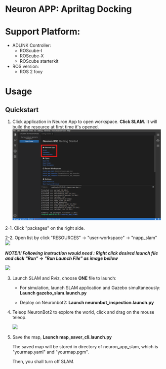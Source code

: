 # Neuron APP: Apriltag Docking

# Support Platform:

* ADLINK Controller:
  - ROScube-I
  - ROScube-X
  - ROScube starterkit
* ROS version:
  - ROS 2 foxy

# Usage

## Quickstart

1. Click application in Neuron App to open workspace. **Click SLAM.**  It will build the resource at first time it's opened.
     ![](readme_resource/open_app.png)
   
2-1. Click "packages" on the right side.

2-2. Open list by click "RESOURCES" -> "user-workspace" -> "napp_slam"
     ![](readme_resource/click_resourse_slam.png)
     

***NOTE!!! Following instruction would need : Right click desired launch file and click "Run" -> "Run Launch File" as image bellow***

   ![](readme_resource/launch_slam.png)
     
3. Launch SLAM and Rviz, choose **ONE**  file to launch: 
   
     * For simulation, launch SLAM application and Gazebo simultaneously: **Launch gazebo_slam.launch.py**
     
     * Deploy on Neuronbot2: **Launch neuronbot_inspection.launch.py**

4. Teleop NeuronBot2 to explore the world, click and drag on the mouse teleop.
   
   ![](readme_resource/mouse_slam.gif)
   
5. Save the map, **Launch map_saver_cli.launch.py**

   The saved map will be stored in directory of neuron_app_slam, which is "yourmap.yaml" and "yourmap.pgm".

   Then, you shall turn off SLAM.
